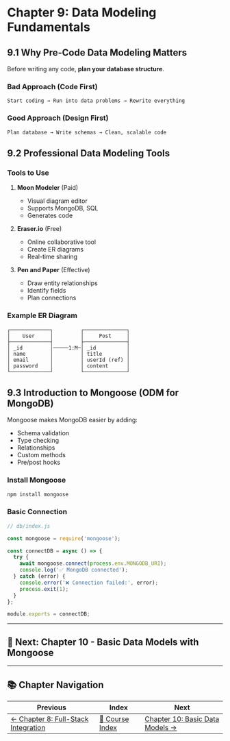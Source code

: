 # Chapter 9: Data Modeling Fundamentals

## 9.1 Why Pre-Code Data Modeling Matters

Before writing any code, **plan your database structure**.

### Bad Approach (Code First)
```
Start coding → Run into data problems → Rewrite everything
```

### Good Approach (Design First)
```
Plan database → Write schemas → Clean, scalable code
```

## 9.2 Professional Data Modeling Tools

### Tools to Use

1. **Moon Modeler** (Paid)
   - Visual diagram editor
   - Supports MongoDB, SQL
   - Generates code

2. **Eraser.io** (Free)
   - Online collaborative tool
   - Create ER diagrams
   - Real-time sharing

3. **Pen and Paper** (Effective)
   - Draw entity relationships
   - Identify fields
   - Plan connections

### Example ER Diagram

```
┌─────────────┐         ┌──────────────┐
│    User     │         │     Post     │
├─────────────┤         ├──────────────┤
│ _id         │─────1:M─│ _id          │
│ name        │         │ title        │
│ email       │         │ userId (ref) │
│ password    │         │ content      │
└─────────────┘         └──────────────┘
```

## 9.3 Introduction to Mongoose (ODM for MongoDB)

Mongoose makes MongoDB easier by adding:
- Schema validation
- Type checking
- Relationships
- Custom methods
- Pre/post hooks

### Install Mongoose

```bash
npm install mongoose
```

### Basic Connection

```javascript
// db/index.js

const mongoose = require('mongoose');

const connectDB = async () => {
  try {
    await mongoose.connect(process.env.MONGODB_URI);
    console.log('✅ MongoDB connected');
  } catch (error) {
    console.error('❌ Connection failed:', error);
    process.exit(1);
  }
};

module.exports = connectDB;
```

---

## 🎯 Next: Chapter 10 - Basic Data Models with Mongoose

---

## 📚 Chapter Navigation

| Previous | Index | Next |
|----------|-------|------|
| [← Chapter 8: Full-Stack Integration](./08_FULL_STACK_INTEGRATION.md) | [📖 Course Index](../INDEX.md) | [Chapter 10: Basic Data Models →](./10_BASIC_DATA_MODELS.md) |
